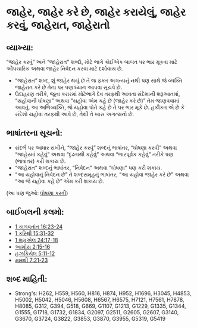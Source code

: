 # જાહેર, જાહેર કરે છે, જાહેર કરાયેલું, જાહેર કરવું, જાહેરાત, જાહેરાતો 

## વ્યાખ્યા: 

“જાહેર કરવું” અને “જાહેરાત” શબ્દો, મોટે ભાગે કોઈએક બાબત પર ભાર મૂકવા માટે ઔપચારિક અથવા જાહેર નિવેદન કરવા માટે દર્શાવાય છે.

* “જાહેરાત” શબ્દ, શું જાહેર થયું છે તે જ ફક્ત અગત્યનું નથી પણ સાથે જે વ્યક્તિ જાહેરાત કરે છે તેના પર પણ ધ્યાન આપવા સૂચવે છે.
* ઉદાહરણ તરીકે, જૂના કરારમાં મોટેભાગે દેવ તરફથી આવતા સંદેશાની શરૂઆતમાં, “યહોવાની ઘોષણા” અથવા “યહોવા એમ કહે છે (જાહેર કરે છે)” તેમ જાણવવામાં આવતું. આ અભિવ્યક્તિ, જે યહોવા પોતે કહે છે તે પર ભાર મૂકે છે. હકીકત એ છે કે સંદેશો યહોવા તરફથી આવે છે, તેથી તે ખાસ અગત્યનો છે.

## ભાષાંતરના સૂચનો: 

* સંદર્ભ પર આધાર રાખીને, “જાહેર કરવું” શબ્દનું ભાષાંતર, “ઘોષણા કરવી” અથવા “જાહેરમાં કહેવું” અથવા “દૃઢતાથી કહેવું” અથવા “ભારપૂર્વક કહેવું” તરીકે પણ (ભાષાંતર) કરી શકાય છે.
* “જાહેરાત” શબ્દનું ભાષાંતર, “નિવેદન” અથવા “ઘોષણા” પણ કરી શકાય.
* “આ યહોવાનું નિવેદન છે” તે શબ્દસમૂહનું ભાષાંતર, “આ યહોવા જાહેર કરે છે”  અથવા “આ જે યહોવા કહે છે” એમ કરી શકાય છે.

(આ પણ જુઓ: [ઘોષણા કરવી](../other/preach.md))

## બાઈબલની કલમો: 

* [1 કાળવૃતાંત 16:23-24](rc://gu/tn/help/1ch/16/23)
* [1 કરિંથી 15:31-32](rc://gu/tn/help/1co/15/31)
* [1 શમુએલ 24:17-18](rc://gu/tn/help/1sa/24/17)
* [આમોસ 2:15-16](rc://gu/tn/help/amo/02/15)
* [હઝકિયેલ 5:11-12](rc://gu/tn/help/ezk/05/11)
* [માથ્થી 7:21-23](rc://gu/tn/help/mat/07/21)

## શબ્દ માહિતી: 

* Strong's: H262, H559, H560, H816, H874, H952, H1696, H3045, H4853, H5002, H5042, H5046, H5608, H6567, H6575, H7121, H7561, H7878, H8085, G312, G394, G518, G669, G1107, G1213, G1229, G1335, G1344, G1555, G1718, G1732, G1834, G2097, G2511, G2605, G2607, G3140, G3670, G3724, G3822, G3853, G3870, G3955, G5319, G5419
